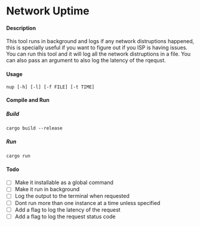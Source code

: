 # Network Uptime

#### Description

This tool runs in background and logs if any network distruptions happened, this is specially useful if you want to figure out if you ISP is having issues. You can run this tool and it will log all the network distruptions in a file. You can also pass an argument to also log the latency of the rqequst.

#### Usage

```
nup [-h] [-l] [-f FILE] [-t TIME]
```

#### Compile and Run

##### Build
```
cargo build --release
```

##### Run
```
cargo run
```


#### Todo
- [ ] Make it installable as a global command
- [ ] Make it run in background 
- [ ] Log the output to the terminal when requested
- [ ] Dont run more than one instance at a time unless specified
- [ ] Add a flag to log the latency of the request
- [ ] Add a flag to log the request status code
